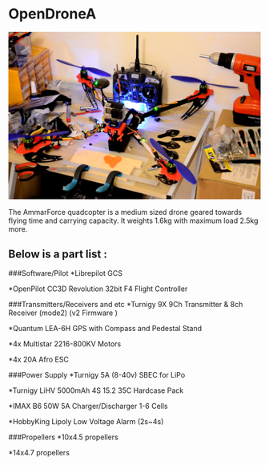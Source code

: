# OpenDroneA

![AmmarForce](https://raw.githubusercontent.com/AmmarkoV/OpenDroneA/master/ammarforce/ammarforce.jpg)

The AmmarForce quadcopter is a medium sized drone geared towards flying time and carrying capacity.
It weights 1.6kg with maximum load 2.5kg more.

## Below is a part list :

###Software/Pilot
*Librepilot GCS

*OpenPilot CC3D Revolution 32bit F4 Flight Controller


###Transmitters/Receivers and etc
*Turnigy 9X 9Ch Transmitter & 8ch Receiver (mode2) (v2 Firmware ) 

*Quantum LEA-6H GPS with Compass and Pedestal Stand

*4x Multistar 2216-800KV Motors 

*4x 20A Afro ESC 

###Power Supply
*Turnigy 5A (8-40v) SBEC for LiPo

*Turnigy LiHV 5000mAh 4S 15.2 35C Hardcase Pack 

*IMAX B6 50W 5A Charger/Discharger 1-6 Cells

*HobbyKing Lipoly Low Voltage Alarm (2s~4s)

###Propellers
*10x4.5 propellers 

*14x4.7 propellers


